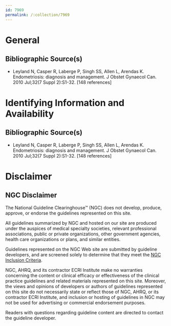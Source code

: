 ```yaml
---
id: 7969
permalink: /:collection/7969
---
```


# General

## Bibliographic Source(s)

- Leyland N, Casper R, Laberge P, Singh SS, Allen L, Arendas K. Endometriosis: diagnosis and management. J Obstet Gynaecol Can. 2010 Jul;32(7 Suppl 2):S1-32. [148 references]

# Identifying Information and Availability

## Bibliographic Source(s)

- Leyland N, Casper R, Laberge P, Singh SS, Allen L, Arendas K. Endometriosis: diagnosis and management. J Obstet Gynaecol Can. 2010 Jul;32(7 Suppl 2):S1-32. [148 references]

# Disclaimer

## NGC Disclaimer

The National Guideline Clearinghouse™ (NGC) does not develop, produce, approve, or endorse the guidelines represented on this site.

All guidelines summarized by NGC and hosted on our site are produced under the auspices of medical specialty societies, relevant professional associations, public or private organizations, other government agencies, health care organizations or plans, and similar entities.

Guidelines represented on the NGC Web site are submitted by guideline developers, and are screened solely to determine that they meet the [NGC Inclusion Criteria](/help-and-about/summaries/inclusion-criteria).

NGC, AHRQ, and its contractor ECRI Institute make no warranties concerning the content or clinical efficacy or effectiveness of the clinical practice guidelines and related materials represented on this site. Moreover, the views and opinions of developers or authors of guidelines represented on this site do not necessarily state or reflect those of NGC, AHRQ, or its contractor ECRI Institute, and inclusion or hosting of guidelines in NGC may not be used for advertising or commercial endorsement purposes.

Readers with questions regarding guideline content are directed to contact the guideline developer.


